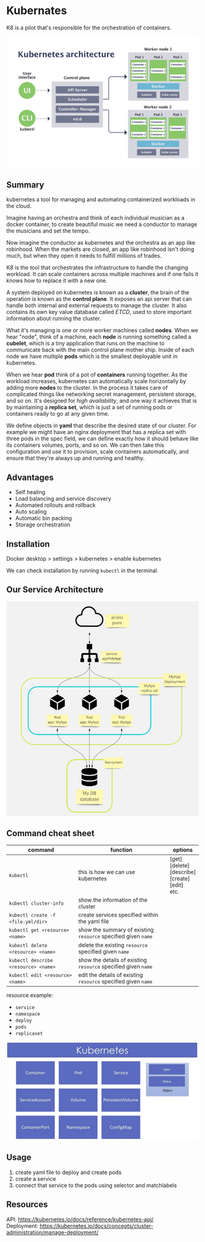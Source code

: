 # Kubernates
K8 is a pilot that's responsible for the orchestration of containers.

![](/imgs/Kubernetes-architecture-diagram-1-1.png)

## Summary
kubernetes a tool for managing and automating containerized workloads in the cloud.  

Imagine having an orchestra and think of each individual musician as a docker container, to create beautiful music we need a conductor to manage the musicians and set the tempo.  

Now imagine the conductor as kubernetes and the orchestra as an app like robinhood. When the markets are closed, an app like robinhood isn't doing much, but when they open it needs to fulfill millions of trades.  

K8 is the tool that orchestrates the infrastructure to handle the changing workload. It can scale containers across multiple machines and if one fails it knows how to replace it with a new one.  

A system deployed on kubernetes is known as a **cluster**, the brain of the operation is known as the **control plane**. It exposes an api server that can handle both internal and external requests to manage the cluster. It also contains its own key value database called *ETCD*, used to store important information about running the cluster. 

What it's managing is one or more worker machines called **nodes**. When we hear "node", think of a machine, each **node** is running something called a **cubelet**, which is a tiny application that runs on the machine to communicate back with the main control plane mother ship. Inside of each node we have multiple **pods** which is the smallest deployable unit in kubernetes.  

When we hear **pod** think of a pot of **containers** running together. As the workload increases,  kubernetes can automatically scale horizontally by adding more **nodes** to the cluster. In the process it takes care of complicated things like networking secret management, persistent storage, and so on. It's designed for *high availability*, and one way it achieves that is by maintaining a **replica set**, which is just a set of running pods or containers ready to go at any given time.

We define objects in **yaml** that describe the desired state of our cluster. For example we might have an nginx deployment that has a replica set with three pods in the spec field, we can define exactly how it should behave like its containers volumes, ports, and so on. We can then take this configuration and use it to provision, scale containers automatically, and ensure that they're always up and running and healthy.

## Advantages
- Self healing
- Load balancing and service discovery
- Automated rollouts and rollback
- Auto scaling
- Automatic bin packing
- Storage orchestration

## Installation
Docker desktop > settings > kubernetes > enable kubernetes  

We can check installation by running `kubectl` in the terminal.

## Our Service Architecture

![](/imgs/Screenshot%202022-05-26%20094809.png)

## Command cheat sheet
command | function | options
--- | --- | ---
`kubectl` | this is how we can use kubernetes | [get]<br>[delete]<br>[describe]<br>[create]<br>[edit]<br>etc.
`kubectl cluster-info` | show the information of the cluster
`kubectl create -f <file.yml/dir>` | create services specified within the yaml file
`kubectl get <resource> <name>` | show the summary of existing `resource` specified given `name`
`kubectl delete <resource> <name>` | delete the existing `resource` specified given `name`
`kubectl describe <resource> <name>` | show the details of existing `resource` specified given `name`
`kubectl edit <resource> <name>` | edit the details of existing `resource` specified given `name`

resource example:
- `service`
- `namespace`
- `deploy`
- `pods`
- `replicaset`  

![](/imgs/Screenshot%202022-05-25%20122835.png)

## Usage
1. create yaml file to deploy and create pods
2. create a service
3. connect that service to the pods using selector and matchlabels

## Resources
API: https://kubernetes.io/docs/reference/kubernetes-api/  
Deployment: https://kubernetes.io/docs/concepts/cluster-administration/manage-deployment/

